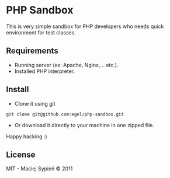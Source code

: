 # PHP Sandbox
This is very simple sandbox for PHP developers who needs quick environment for test classes.

## Requirements

  * Running server (ex: Apache, Nginx,... etc.).
  * Installed PHP interpreter.

## Install

  * Clone it using git
```
git clone git@github.com:egel/php-sandbox.git
```

  * Or download it directly to your machine in one zipped file.


Happy hacking :)

## License

MIT - Maciej Sypień &copy; 2011
